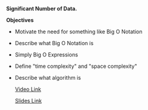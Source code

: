 **Significant Number of Data.**

**Objectives**

* Motivate the need for something like Big O Notation
* Describe what Big O Notation is
* Simply Big O Expressions
* Define "time complexity" and "space complexity"
* Describe what algorithm is

    [Video Link](https://www.udemy.com/course/js-algorithms-and-data-structures-masterclass/learn/lecture/8344044#content)

    [Slides Link](https://cs.slides.com/colt_steele/big-o-notation#/)
